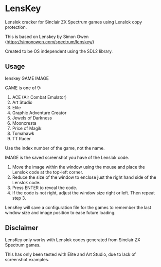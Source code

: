 # LensKey
Lenslok cracker for Sinclair ZX Spectrum games using Lenslok copy protection.

This is based on Lenskey by Simon Owen (https://simonowen.com/spectrum/lenskey/)

Created to be OS independent using the SDL2 library.

## Usage

lenskey GAME IMAGE

GAME is one of 9:

1. ACE (Air Combat Emulator)
1. Art Studio
1. Elite
1. Graphic Adventure Creator
1. Jewels of Darkness
1. Mooncresta
1. Price of Magik
1. Tomahawk
1. TT Racer

Use the index number of the game, not the name.

IMAGE is the saved screenshot you have of the Lenslok code.

1. Move the image within the window using the mouse and place the Lenslok code at the top-left corner.
2. Reduce the size of the window to enclose just the right hand side of the Lenslok code.
3. Press ENTER to reveal the code.
4. If the code is not right, adjust the window size right or left. Then repeat step 3.

LensKey will save a configuration file for the games to remember the last window size and image position to ease future loading.

## Disclaimer
LensKey only works with Lenslok codes generated from Sinclair ZX Spectrum games.

This has only been tested with Elite and Art Studio, due to lack of screenshot examples.
